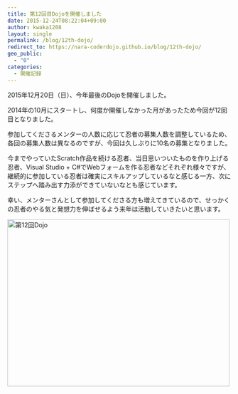 ```yaml
---
title: 第12回目Dojoを開催しました
date: 2015-12-24T08:22:04+09:00
author: kwaka1208
layout: single
permalink: /blog/12th-dojo/
redirect_to: https://nara-coderdojo.github.io/blog/12th-dojo/
geo_public:
  - "0"
categories:
  - 開催記録
---
```

2015年12月20日（日）、今年最後のDojoを開催しました。
  
2014年の10月にスタートし、何度か開催しなかった月があったため今回が12回目となりました。

参加してくださるメンターの人数に応じて忍者の募集人数を調整しているため、各回の募集人数は異なるのですが、今回は久しぶりに10名の募集となりました。

今までやっていたScratch作品を続ける忍者、当日思いついたものを作り上げる忍者、Visual Studio + C#でWebフォームを作る忍者などそれぞれ様々ですが、継続的に参加している忍者は確実にスキルアップしているなと感じる一方、次にステップへ踏み出す力添ができていないなとも感じています。

幸い、メンターさんとして参加してくださる方も増えてきているので、せっかくの忍者のやる気と発想力を伸ばせるよう来年は活動していきたいと思います。

<img src="/images/2015/12/img_4151.jpg" alt="第12回Dojo" width="500" height="375" />